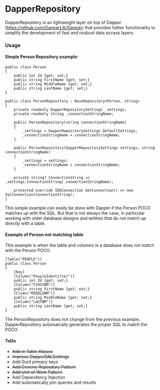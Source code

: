 # DapperRepository

DapperRepository is an lightweight layer on top of Dapper (https://github.com/DapperLib/Dapper) that provides futher functionality to simplify the development of fast and roubust data access layers.

### Usage
#### Simple Person Repository example:
```
public class Person
{
    public int Id {get; set;}
    public string FirstName {get; set;}
    public string MiddleName {get; set;}
    public string LastName {get; set;}
}

public class PersonRepository : BaseRepository<Person, string>
{
    private readonly DapperRepositorySettings _settings;
    private readonly string _connectionStringName;

    public PersonRepository(string connectionStringName)
    {
        _settings = DapperRepositorySettings.DefaultSettings;
        _connectionStringName = connectionStringName;
    }

    public PersonRepository(DapperRepositorySettings settings, string connectionStringName)
    {
        _settings = settings;
        _connectionStringName = connectionStringName;
    }

    private string? ConnectionString => _settings.ConnectionString(_connectionStringName);

    protected override IDbConnection GetConnection() => new SqlConnection(ConnectionString);
}
```
This simple example can easily be done with Dapper if the Person POCO matches up with the SQL.
But that is not always the case, in particular working with older database designs and entities that do not match up directly with a table.

#### Example of Person not matching table
This example is when the table and columns in a database does not match with the Person POCO.
```
[Table("PEOPLE")]
public class Person
{
    [Key]
    [Column("PeopleIdentifier")]
    public int Id {get; set;}
    [Column("FIRSTNM")]
    public string FirstName {get; set;}
    [Clumn("MIDDLENM")]
    public string MiddleName {get; set;}
    [Column("LASTNM")]
    public string LastName {get; set;}
}
```
The PersonRepository does not change from the previous example. 
DapperRepository automatcally generates the proper SQL to match the POCO.


#### ToDo
- ~~Add in Table Aliases~~
- ~~Improve DapperDALSettings~~
- Add Guid primary keys
- ~~Add Generic Repository Pattern~~
- ~~Add Unit of Work Pattern~~
- Add Dependency Injection
- Add automatically join queries and results
